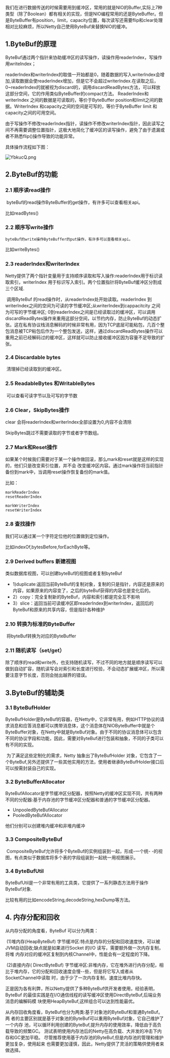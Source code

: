 ​         我们在进行数据传送的时候需要用到缓冲区，常用的就是NIO的Buffer,实际上7种类型（除了Boolean）都有相关的实现，但是NIO编程常用的还是ByteBuffer。但是ByteBuffer有position，limit，capacity位置，每次读写还需要flip和clear处理相对比较麻烦，所以Netty自己使用ByteBuf来替换NIO的缓冲。



## 1.ByteBuf的原理

ByteBuf通过两个指针来协助缓冲区的读写操作，读操作用readerIndex，写操作用writeIndex；



​         readerIndex和writerIndex的取值一开始都是0，随着数据的写入writerIndex会增加,读取数据会使readerIndex增加，但是它不会超过writerIndex.在读取之后，0~readerIndex的就被视为discard的，调用discardReadBytes方法，可以释放这部分空间，它的作用类似ByteBuffer的compact方法。
ReaderIndex和writerIndex 之间的数据是可读取的，等价于ByteBuffer position和limit之间的数据。WriterIndex 和capacity之间的空间是可写的，等价于ByteBuffer limit 和capacity之间的可用空间。

​      由于写操作不修改readerIndex指针，读操作不修改writerIndex指针，因此读写之间不再需要调整位置指针，这极大地简化了缓冲区的读写操作，避免了由于遗漏或者不熟悉flip()操作导致的功能异常。

具体操作流程如下图：

![YbkucQ.png](https://s1.ax1x.com/2020/05/21/YbkucQ.png)



## 2.ByteBuf的功能

### 2.1 顺序读read操作

​	byteBuf的read操作ByteBuffer的get操作，有许多可以查看相关api。

比如readBytes()



### 2.2 顺序写write操作

  	byteBuf的write操作ByteBuffer的put操作，有许多可以查看相关api。

比如writeBytes()



### 2.3 readerIndex和writerIndex

​         Netty提供了两个指针变量用于支持顺序读取和写入操作:readerIndex用于标识读取索引，writerIndex 用于标识写入索引。两个位置指针将ByteBuf缓冲区分割成三个区域.

​      调用ByteBuf 的read操作时，从readerIndex处开始读取。readerIndex 到writerIndex之间的空间为可读的字节缓冲区;从writerIndex到cappacitcity 之间为可写的字节缓冲区; 0到readerIndex之间是已经读取过的缓冲区，可以调用discardReadBytes操作来重用这部分空间，以节约内存，防止ByteBuf的动态扩张。这在私有协议栈消息解码的时候非常有用，因为TCP底层可能粘包，几百个整包消息被TCP粘包后作为一个整包发送，这样，通过discardReadBytes操作可以重用之前已经解码过的缓冲区，这样就可以防止接收缓冲区因为容量不足导致的扩张。

### 2.4 Discardable bytes

​	清理掉已经读取到的缓冲区。

### 2.5 ReadableBytes 和WritableBytes

​	可以查看可读字节以及可写的字节数

### 2.6 Clear，SkipBytes操作

 clear 会将readerIndex和writerIndex全部设置为0,内容不会清除

SkipBytes跳过不需要读取的字节或者字节数组。

### 2.7 Mark和Reset操作

​	如果某个时候我们需要对于某一个操作做回滚，那么mark和reset就是这样的实现的，他们只是改变索引位置，并不会  改变缓冲区内容。通过mark操作将当前指针备份到mark中，当调用reset操作恢复备份的mark值。

比如：

```
markReaderIndex
resetReaderIndex

markWriterIndex
resetWriterIndex
```



### 2.8 查找操作

我们可以通过某一个字符定位他的位置做到定位操作。

比如indexOf,bytesBefore,forEachByte等。



### 2.9 Derived  buffers 新建视图

类似数据库视图，可以创建byteBuf的视图或者复制byteBuf

- 1)duplicate:返回当前ByteBuf的复制对象，复制的只是指针，内容还是原来的内容，如果原来的内容变了，之后的byteBuf获得的内容也是变化后的。
- 2）copy：完全复制新的ByteBuf，内容和索引都是完全互不影响
- 3）slice：返回当前可读缓冲区即readerIndex到writerIndex，返回后的ByteBuf和原来的共享内容，但是指针各种维护



### 2.10 转换为标准的ByteBuffer

​	将byteBuf转换为对应的ByteBuffer



### 2.11 随机读写（set/get）

​	除了顺序的read和write外，也支持随机读写，不过不同的地方就是顺序读写可以做到自动扩容，随机读写会对索引和长度进行校验，不会动态扩展缓冲区，所以需要注意字节长度，否则会抛出越界的错误。





## 3.ByteBuf的辅助类



### 3.1 ByteBufHolder

​		ByteBufHolder是ByteBuf的容器，在Netty中，它非常有用，例如HTTP协议的请求消息和应答消息都可以携带消息体，这个消息体在NIOByteBuffer中就是个ByteBuffer对象，在Netty中就是ByteBuf对象。由于不同的协议消息体可以包含不同的协议字段和功能，因此，需要对ByteBuf进行包装和抽象，不同的子类可以有不同的实现。



​		为了满足这些定制化的需求，Netty 抽象出了ByteBufHolder 对象，它包含了一个ByteBuf,另外还提供了一些其他实用的方法，使用者继承ByteBufHolder接口后可以按需封装自己的实现。



### 3.2 ByteBufferAllocator

​		ByteBufAllocator是字节缓冲区分配器，按照Netty的缓冲区实现不同，共有两种不同的分配器:基于内存池的字节缓冲区分配器和普通的字节缓冲区分配器。

- UnpooledByteBufAllocator
- PooledByteBufAllocator

他们分别可以创建堆内缓冲和非堆内缓冲





### 3.3 CompositeByteBuf

​		CompositeByteBuf允许将多个ByteBuf的实例组装到一起，形成-一个统- -的视图，有点类似于数据库将多个表的字段组装到一起统一用视图展示。



### 3.4 ByteBufUtil

ByteBufUtil是一个非常有用的工具类，它提供了一系列静态方法用于操作ByteBuf对象.

比较有用的比如encodeString,decodeString,hexDump等方法。



## 4. 内存分配和回收

从内存分配的角度看，ByteBuf 可以分为两类：

​		(1)堆内存(HeapByteBuf) 字节缓冲区:特点是内存的分配和回收速度快，可以被
JVM自动回收;缺点就是如果进行Socket 的I/O 读写，需要额外做一次内存复制，将堆
内存对应的缓冲区复制到内核Channel中，性能会有一定程度的下降。

​		(2)直接内存( DirectByteBuf) 字节缓冲区:非堆内存，它在堆外进行内存分配，相
比于堆内存，它的分配和回收速度会慢--些，但是将它写入或者从SocketChannel中读取
时，由于少了一次内存复制，速度比堆内存快。

​		正是因为各有利弊，所以Netty提供了多种ByteBuf供开发者使用，经验表明，ByteBuf
的最佳实践是在I/O通信线程的读写缓冲区使用DirectByteBuf,后端业务消息的编解码模
块使用HeapByteBuf,这样组合可以达到性能最优。



从内存回收角度看，ByteBuf也分为两类:基于对象池的ByteBuf和普通ByteBuf。两
者的主要区别就是基于对象池的ByteBuf可以重用ByteBuf对象，它自己维护了一个内存
池，可以循环利用创建的ByteBuf,提升内存的使用效率，降低由于高负载导致的频繁GC。
测试表明使用内存池后的Netty在高负载、大并发的冲击下内存和GC更加平稳。
尽管推荐使用基于内存池的ByteBuf,但是内存池的管理和维护更加复杂，使用起来
也需要更加谨慎，因此，Netty提供了灵活的策略供使用者来做选择。